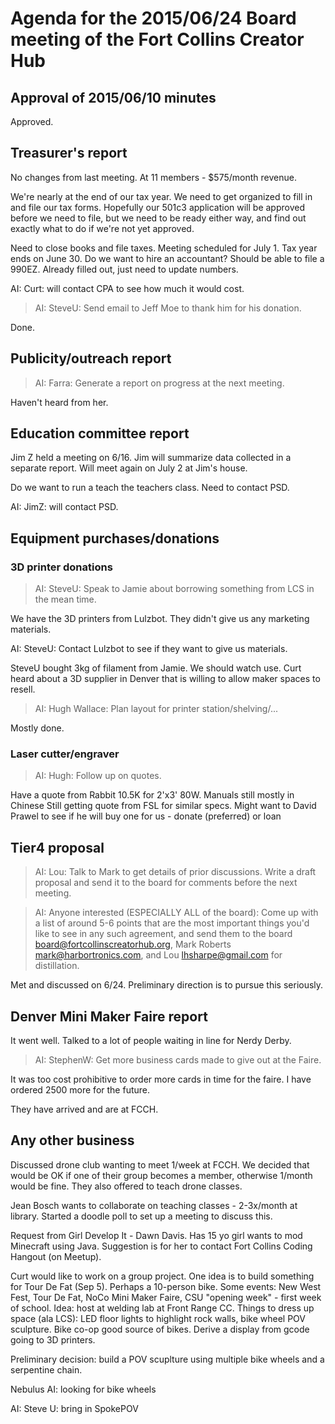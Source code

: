 # Agenda for the 2015/06/24 Board meeting of the Fort Collins Creator Hub

## Approval of 2015/06/10 minutes

Approved.

## Treasurer's report

No changes from last meeting. At 11 members - $575/month revenue.

We're nearly at the end of our tax year. We need to get organized to fill in
and file our tax forms. Hopefully our 501c3 application will be approved
before we need to file, but we need to be ready either way, and find out
exactly what to do if we're not yet approved.

Need to close books and file taxes. Meeting scheduled for July 1. Tax year ends on June 30. Do we want to hire an accountant? Should be able to file a 990EZ. Already filled out, just need to update numbers.

AI: Curt: will contact CPA to see how much it would cost.

> AI: SteveU: Send email to Jeff Moe to thank him for his donation.

Done.

## Publicity/outreach report

> AI: Farra: Generate a report on progress at the next meeting.

Haven't heard from her.

## Education committee report

Jim Z held a meeting on 6/16. Jim will summarize data collected in a separate report. Will meet again on July 2 at Jim's house.

Do we want to run a teach the teachers class. Need to contact PSD.

AI: JimZ: will contact PSD.

## Equipment purchases/donations

### 3D printer donations

> AI: SteveU: Speak to Jamie about borrowing something from LCS in the mean
> time.

We have the 3D printers from Lulzbot. They didn't give us any marketing materials.

AI: SteveU: Contact Lulzbot to see if they want to give us materials.

SteveU bought 3kg of filament from Jamie. We should watch use. Curt heard about a 3D supplier in Denver that is willing to allow maker spaces to resell.

> AI: Hugh Wallace: Plan layout for printer station/shelving/...

Mostly done.

### Laser cutter/engraver

> AI: Hugh: Follow up on quotes.

Have a quote from Rabbit 10.5K for 2'x3' 80W. Manuals still mostly in Chinese
Still getting quote from FSL for similar specs.
Might want to David Prawel to see if he will buy one for us - donate (preferred) or loan

## Tier4 proposal

> AI: Lou: Talk to Mark to get details of prior discussions. Write a draft
> proposal and send it to the board for comments before the next meeting.

> AI: Anyone interested (ESPECIALLY ALL of the board): Come up with a list of
> around 5-6 points that are the most important things you'd like to see in any
> such agreement, and send them to the board <board@fortcollinscreatorhub.org>,
> Mark Roberts <mark@harbortronics.com>, and Lou <lhsharpe@gmail.com> for
> distillation.

Met and discussed on 6/24. Preliminary direction is to pursue this seriously.

## Denver Mini Maker Faire report

It went well. Talked to a lot of people waiting in line for Nerdy Derby.

> AI: StephenW: Get more business cards made to give out at the Faire.

It was too cost prohibitive to order more cards in time for the faire. I have
ordered 2500 more for the future.

They have arrived and are at FCCH.

## Any other business

Discussed drone club wanting to meet 1/week at FCCH. We decided that would be OK if one of their group becomes a member, otherwise 1/month would be fine. They also offered to teach drone classes.

Jean Bosch wants to collaborate on teaching classes - 2-3x/month at library. Started a doodle poll to set up a meeting to discuss this.

Request from Girl Develop It - Dawn Davis. Has 15 yo girl wants to mod Minecraft using Java. Suggestion is for her to contact Fort Collins Coding Hangout (on Meetup).

Curt would like to work on a group project. One idea is to build something for Tour De Fat (Sep 5).  Perhaps a 10-person bike. Some events: New West Fest, Tour De Fat, NoCo Mini Maker Faire, CSU "opening week" - first week of school. Idea: host at welding lab at Front Range CC. Things to dress up space (ala LCS): LED floor lights to highlight rock walls, bike wheel POV sculpture.  Bike co-op good source of bikes. Derive a display from gcode going to 3D printers.

Preliminary decision: build a POV scuplture using multiple bike wheels and a serpentine chain.

Nebulus AI: looking for bike wheels

AI: Steve U: bring in SpokePOV

